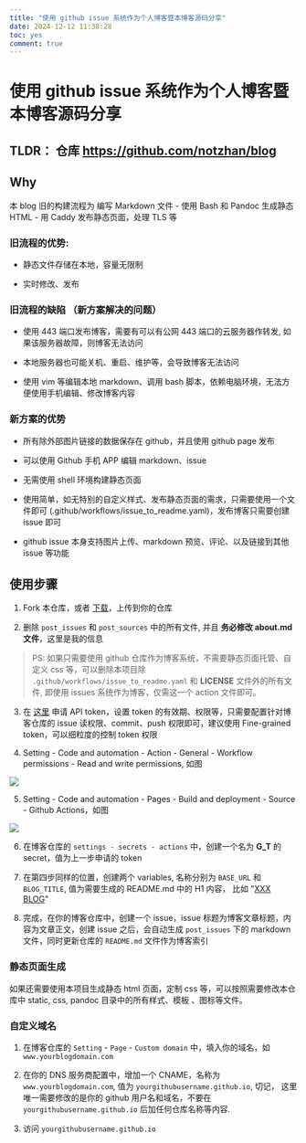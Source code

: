 ```yaml
---
title: "使用 github issue 系统作为个人博客暨本博客源码分享"
date: 2024-12-12 11:38:28
toc: yes
comment: true
---
```


# 使用 github issue 系统作为个人博客暨本博客源码分享
## TLDR： 仓库 <https://github.com/notzhan/blog>

## Why

本 blog 旧的构建流程为 编写 Markdown 文件 - 使用 Bash 和 Pandoc 生成静态 HTML - 用 Caddy 发布静态页面，处理 TLS 等

### 旧流程的优势:

- 静态文件存储在本地，容量无限制

- 实时修改、发布

### 旧流程的缺陷 （新方案解决的问题）

- 使用 443 端口发布博客，需要有可以有公网 443 端口的云服务器作转发, 如果该服务器故障，则博客无法访问

- 本地服务器也可能关机、重启、维护等，会导致博客无法访问

- 使用 vim 等编辑本地 markdown、调用 bash 脚本，依赖电脑环境，无法方便使用手机编辑、修改博客内容

### 新方案的优势

- 所有除外部图片链接的数据保存在 github，并且使用 github page 发布

- 可以使用 Github 手机 APP 编辑 markdown、issue

- 无需使用 shell 环境构建静态页面

- 使用简单，如无特别的自定义样式、发布静态页面的需求，只需要使用一个文件即可 (.github/workflows/issue_to_readme.yaml)，发布博客只需要创建 issue 即可

- github issue 本身支持图片上传、markdown 预览、评论、以及链接到其他 issue 等功能

## 使用步骤

1. Fork 本仓库，或者 [下载](https://github.com/notzhan/blog/archive/refs/heads/main.zip)，上传到你的仓库

2. 删除 `post_issues` 和 `post_sources` 中的所有文件, 并且 **务必修改 about.md 文件**，这里是我的信息

> PS: 如果只需要使用 github 仓库作为博客系统，不需要静态页面托管、自定义 css 等，可以删除本项目除 `.github/workflows/issue_to_readme.yaml`  和  **LICENSE** 文件外的所有文件, 即使用 issues 系统作为博客，仅需这一个 action 文件即可。

3. 在 [这里](https://github.com/settings/tokens) 申请 API token，设置 token 的有效期、权限等，只需要配置针对博客仓库的 issue 读权限、commit、push 权限即可，建议使用 Fine-grained token，可以细粒度的控制 token 权限

4. Setting - Code and automation - Action - General - Workflow permissions - Read and write permissions, 如图

![](https://files.imtxc.com/blogfiles/github-action-permissions.png)

5. Setting - Code and automation - Pages - Build and deployment - Source - Github Actions，如图

![](https://files.imtxc.com/blogfiles/github-pages-setting.png)

6. 在博客仓库的 `settings - secrets - actions` 中，创建一个名为 **G_T** 的 secret，值为上一步申请的 token

7. 在第四步同样的位置，创建两个 variables, 名称分别为 `BASE_URL` 和 `BLOG_TITLE`, 值为需要生成的 README.md 中的 H1 内容，
比如 "[XXX BLOG](https://xxxx.github.io/blog)"

8. 完成，在你的博客仓库中，创建一个 issue，issue 标题为博客文章标题，内容为文章正文，创建 issue 之后，会自动生成 `post_issues` 下的 markdown 文件，同时更新仓库的 `README.md` 文件作为博客索引

### 静态页面生成

如果还需要使用本项目生成静态 html 页面，定制 css 等，可以按照需要修改本仓库中 static, css, pandoc 目录中的所有样式、模板
、图标等文件。

### 自定义域名
1. 在博客仓库的 `Setting` - `Page` - `Custom domain` 中，填入你的域名，如 `www.yourblogdomain.com`

2. 在你的 DNS 服务商配置中，增加一个 CNAME，名称为 `www.yourblogdomain.com`, 值为 `yourgithubusername.github.io`, 切记，
这里唯一需要修改的是你的 github 用户名和域名，不要在 `yourgithubusername.github.io` 后加任何仓库名称等内容.

3. 访问  `yourgithubusername.github.io`
